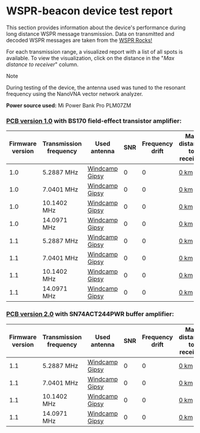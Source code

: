# WSPR-beacon device test report

This section provides information about the device's performance during long distance WSPR message transmission. Data on transmitted and decoded WSPR messages are taken from the [WSPR Rocks!](http://wspr.rocks/)

For each transmission range, a visualized report with a list of all spots is available. To view the visualization, click on the distance in the "_Max distance to receiver_" column.

> [!NOTE]
>During testing of the device, the antenna used was tuned to the resonant frequency using the NanoVNA vector network analyzer.

**Power source used:** Mi Power Bank Pro PLM07ZM

### [PCB version 1.0](https://github.com/IgrikXD/WSPR-beacon/releases/tag/wspr-beacon-1.0) with BS170 field-effect transistor amplifier:

| Firmware version | Transmission frequency | Used antenna     | SNR | Frequency drift | Max distance to receiver                         |
|------------------|------------------------|------------------|-----|-----------------|--------------------------------------------------|
| 1.0              | 5.2887 MHz             | [Windcamp Gipsy] | 0   | 0               | [0 km](                                        ) |
| 1.0              | 7.0401 MHz             | [Windcamp Gipsy] | 0   | 0               | [0 km](                                        ) |
| 1.0              | 10.1402 MHz            | [Windcamp Gipsy] | 0   | 0               | [0 km](                                        ) |
| 1.0              | 14.0971 MHz            | [Windcamp Gipsy] | 0   | 0               | [0 km](                                        ) |
| 1.1              | 5.2887 MHz             | [Windcamp Gipsy] | 0   | 0               | [0 km](                                        ) |
| 1.1              | 7.0401 MHz             | [Windcamp Gipsy] | 0   | 0               | [0 km](                                        ) |
| 1.1              | 10.1402 MHz            | [Windcamp Gipsy] | 0   | 0               | [0 km](                                        ) |
| 1.1              | 14.0971 MHz            | [Windcamp Gipsy] | 0   | 0               | [0 km](                                        ) |

### [PCB version 2.0](https://github.com/IgrikXD/WSPR-beacon/releases/tag/wspr-beacon-pcb-2.0) with SN74ACT244PWR buffer amplifier:

| Firmware version | Transmission frequency | Used antenna     | SNR | Frequency drift | Max distance to receiver                         |
|------------------|------------------------|------------------|-----|-----------------|--------------------------------------------------|
| 1.1              | 5.2887 MHz             | [Windcamp Gipsy] | 0   | 0               | [0 km](                                        ) |
| 1.1              | 7.0401 MHz             | [Windcamp Gipsy] | 0   | 0               | [0 km](                                        ) |
| 1.1              | 10.1402 MHz            | [Windcamp Gipsy] | 0   | 0               | [0 km](                                        ) |
| 1.1              | 14.0971 MHz            | [Windcamp Gipsy] | 0   | 0               | [0 km](                                        ) |

[Windcamp Gipsy]: https://www.windcamp.cn/productinfo/372468.html